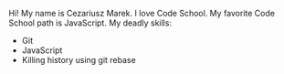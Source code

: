 Hi! My name is Cezariusz Marek.
I love Code School.
My favorite Code School path is JavaScript.
My deadly skills:
* Git
* JavaScript
* Killing history using git rebase

